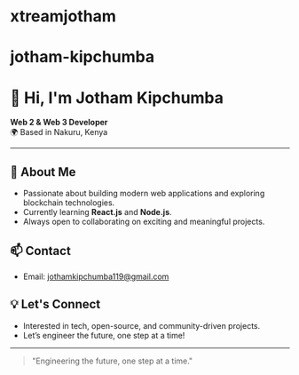 # xtreamjotham
# jotham-kipchumba
  # 👋 Hi, I'm Jotham Kipchumba

**Web 2 & Web 3 Developer**  
🌍 Based in Nakuru, Kenya

---

## 🚀 About Me

- Passionate about building modern web applications and exploring blockchain technologies.
- Currently learning **React.js** and **Node.js**.
- Always open to collaborating on exciting and meaningful projects.

## 📫 Contact

- Email: [jothamkipchumba119@gmail.com](mailto:jothamkipchumba119@gmail.com)

## 💡 Let's Connect

- Interested in tech, open-source, and community-driven projects.
- Let’s engineer the future, one step at a time!

---

> "Engineering the future, one step at a time."

